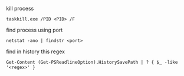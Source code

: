 kill process
```pwsh
taskkill.exe /PID <PID> /F

```

find process using port
```pwsh
netstat -ano | findstr <port>

```

find in history this regex
```pwsh
Get-Content (Get-PSReadlineOption).HistorySavePath | ? { $_ -like '<regex>' }

```